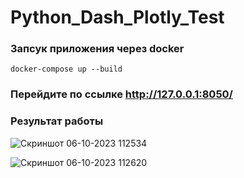# Python_Dash_Plotly_Test
### Запсук приложения через docker

```console
docker-compose up --build
```
### Перейдите по ссылке http://127.0.0.1:8050/

### Результат работы
![Скриншот 06-10-2023 112534](https://github.com/Baral-Chief-of-Compliance/Python_Dash_Plotly_Test/assets/78692798/09ca6746-caa9-44b9-8be9-bbb8d516b7e7)

![Скриншот 06-10-2023 112620](https://github.com/Baral-Chief-of-Compliance/Python_Dash_Plotly_Test/assets/78692798/ad1e16cd-be58-4ad1-8cfe-14c39e42d062)
